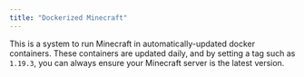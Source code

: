 ```yaml
---
title: "Dockerized Minecraft"
---
```


This is a system to run Minecraft in automatically-updated docker containers.
These containers are updated daily, and by setting a tag such as `1.19.3`, you
can always ensure your Minecraft server is the latest version.
